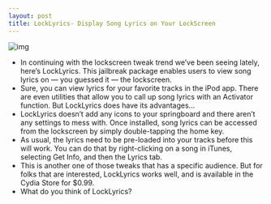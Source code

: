```yaml
---
layout: post
title: LockLyrics- Display Song Lyrics on Your LockScreen
---
```

![img](http://media.idownloadblog.com/wp-content/uploads/2011/08/Photo-Aug-20-4-27-13-PM-e1313877508391.png)
* In continuing with the lockscreen tweak trend we’ve been seeing lately, here’s LockLyrics. This jailbreak package enables users to view song lyrics on — you guessed it — the lockscreen.
* Sure, you can view lyrics for your favorite tracks in the iPod app. There are even utilities that allow you to call up song lyrics with an Activator function. But LockLyrics does have its advantages…
* LockLyrics doesn’t add any icons to your springboard and there aren’t any settings to mess with. Once installed, song lyrics can be accessed from the lockscreen by simply double-tapping the home key.
* As usual, the lyrics need to be pre-loaded into your tracks before this will work. You can do that by right-clicking on a song in iTunes, selecting Get Info, and then the Lyrics tab.
* This is another one of those tweaks that has a specific audience. But for folks that are interested, LockLyrics works well, and is available in the Cydia Store for $0.99.
* What do you think of LockLyrics?

